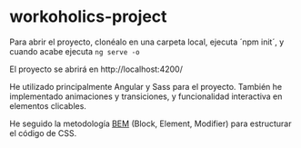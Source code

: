 # workoholics-project

Para abrir el proyecto, clonéalo en una carpeta local, ejecuta ´npm init´, y cuando acabe ejecuta `ng serve -o`

El proyecto se abrirá en http://localhost:4200/

He utilizado principalmente Angular y Sass para el proyecto. También he implementado animaciones y transiciones, y funcionalidad interactiva en elementos clicables.

He seguido la metodología [BEM](http://getbem.com/) (Block, Element, Modifier) para estructurar el código de CSS.

